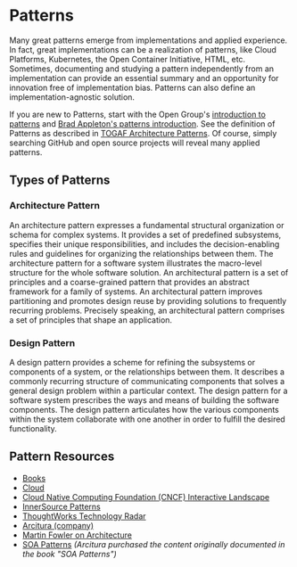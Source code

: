 # Patterns

Many great patterns emerge from implementations and applied experience. In fact, great implementations can be a realization of patterns, like Cloud Platforms, Kubernetes, the Open Container Initiative, HTML, etc. Sometimes, documenting and studying a pattern independently from an implementation can provide an essential summary and an opportunity for innovation free of implementation bias. Patterns can also define an implementation-agnostic solution.

If you are new to Patterns, start with the Open Group's [introduction to patterns][open-group-intro] and [Brad Appleton's patterns introduction][brad-appleton-intro]. See the definition of Patterns as described in [TOGAF Architecture Patterns][togaf]. Of course, simply searching GitHub and open source projects will reveal many applied patterns.

## Types of Patterns

### Architecture Pattern

An architecture pattern expresses a fundamental structural organization or schema for complex systems. It provides a set of predefined subsystems, specifies their unique responsibilities, and includes the decision-enabling rules and guidelines for organizing the relationships between them. The architecture pattern for a software system illustrates the macro-level structure for the whole software solution. An architectural pattern is a set of principles and a coarse-grained pattern that provides an abstract framework for a family of systems. An architectural pattern improves partitioning and promotes design reuse by providing solutions to frequently recurring problems. Precisely speaking, an architectural pattern comprises a set of principles that shape an application.

### Design Pattern

A design pattern provides a scheme for refining the subsystems or components of a system, or the relationships between them. It describes a commonly recurring structure of communicating components that solves a general design problem within a particular context. The design pattern for a software system prescribes the ways and means of building the software components. The design pattern articulates how the various components within the system collaborate with one another in order to fulfill the desired functionality.

## Pattern Resources

- [Books][books]
- [Cloud][cloud]
- [Cloud Native Computing Foundation (CNCF) Interactive Landscape][cncf-landscape]
- [InnerSource Patterns][innersource]
- [ThoughtWorks Technology Radar][thoughtworks-radar]
- [Arcitura (company)][arcitura]
- [Martin Fowler on Architecture][martin-fowler]
- [SOA Patterns][soa] _(Arcitura purchased the content originally documented in the book "SOA Patterns")_

[open-group-intro]: http://www.opengroup.org/public/arch/p4/patterns/patterns.htm
[brad-appleton-intro]: http://www.bradapp.com/docs/patterns-intro.html
[togaf]: http://pubs.opengroup.org/architecture/togaf9-doc/m/chap25.html
[books]: ./books.md
[cloud]: ./cloud.md
[cncf-landscape]: https://landscape.cncf.io/
[innersource]: https://github.com/InnerSourceCommons/InnerSourcePatterns
[thoughtworks-radar]: https://www.thoughtworks.com/radar
[arcitura]: https://patterns.arcitura.com/
[martin-fowler]: https://martinfowler.com/architecture/
[soa]: https://patterns.arcitura.com/soa-patterns
